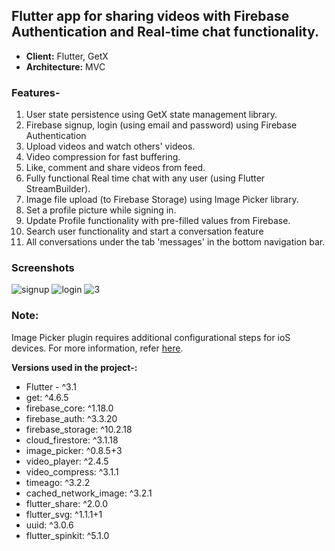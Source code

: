 
## Flutter app for sharing videos with Firebase Authentication and Real-time chat functionality.

 - **Client:** Flutter, GetX
 - **Architecture:** MVC
  
### Features-
1. User state persistence using GetX state management library.
2. Firebase signup, login (using email and password) using Firebase Authentication
3. Upload videos and watch others' videos.
4. Video compression for fast buffering.
4. Like, comment and share videos from feed.
4. Fully functional Real time chat with any user (using Flutter StreamBuilder).
5. Image file upload (to Firebase Storage) using Image Picker library.
4. Set a profile picture while signing in. 
5. Update Profile functionality with pre-filled values from Firebase.
6. Search user functionality and start a conversation feature
7. All conversations under the tab 'messages' in the bottom navigation bar.

 
### Screenshots
![signup](https://user-images.githubusercontent.com/71487701/175515977-555284fb-e69f-4313-9667-2a18c31893ff.png)  ![login](https://user-images.githubusercontent.com/71487701/175515994-993d2dab-119a-4fcf-acf6-40bb6288be46.png)
![3](https://user-images.githubusercontent.com/71487701/175516066-22736e27-1fd9-4620-ae21-0956e8314511.png)

### Note: 
Image Picker plugin requires additional configurational steps for ioS devices. For more information, refer [here](https://pub.dev/packages/image_picker).

**Versions used in the project-:** 

 - Flutter - ^3.1 
 - get: ^4.6.5 
 - firebase_core: ^1.18.0 
 - firebase_auth: ^3.3.20 
 - firebase_storage: ^10.2.18 
 - cloud_firestore: ^3.1.18
  - image_picker: ^0.8.5+3
  -  video_player: ^2.4.5
  - video_compress: ^3.1.1
  - timeago: ^3.2.2
  - cached_network_image: ^3.2.1
  - flutter_share: ^2.0.0
  - flutter_svg: ^1.1.1+1
  - uuid: ^3.0.6
  - flutter_spinkit: ^5.1.0
